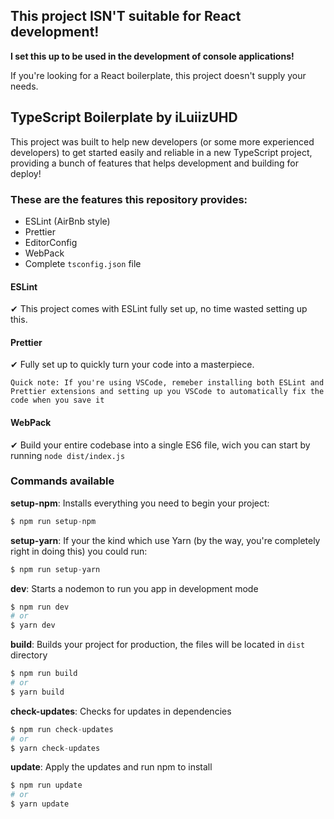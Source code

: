 ## This project ISN'T suitable for React development!

**I set this up to be used in the development of console applications!**

If you're looking for a React boilerplate, this project doesn't supply your needs.

## TypeScript Boilerplate by iLuiizUHD

This project was built to help new developers (or some more experienced developers) to get started easily and reliable in a new TypeScript project, providing a bunch of features that helps development and building for deploy!

### These are the features this repository provides:

- ESLint (AirBnb style)
- Prettier
- EditorConfig
- WebPack
- Complete `tsconfig.json` file

#### ESLint

✔ This project comes with ESLint fully set up, no time wasted setting up this.

#### Prettier

✔ Fully set up to quickly turn your code into a masterpiece.

`Quick note: If you're using VSCode, remeber installing both ESLint and Prettier extensions and setting up you VSCode to automatically fix the code when you save it`

#### WebPack

✔ Build your entire codebase into a single ES6 file, wich you can start by running `node dist/index.js`

### Commands available

**setup-npm**: Installs everything you need to begin your project:

```s
$ npm run setup-npm
```

**setup-yarn**: If your the kind which use Yarn (by the way, you're completely right in doing this) you could run:

```s
$ npm run setup-yarn
```

**dev**: Starts a nodemon to run you app in development mode

```s
$ npm run dev
# or
$ yarn dev
```

**build**: Builds your project for production, the files will be located in `dist` directory

```s
$ npm run build
# or
$ yarn build
```

**check-updates**: Checks for updates in dependencies

```s
$ npm run check-updates
# or
$ yarn check-updates
```

**update**: Apply the updates and run npm to install

```s
$ npm run update
# or
$ yarn update
```
